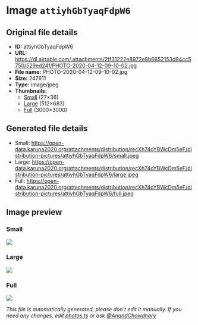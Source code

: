 # Image `attiyhGbTyaqFdpW6`

## Original file details

- **ID:** attiyhGbTyaqFdpW6
- **URL:** https://dl.airtable.com/.attachments/2ff31222e8972e8b6652153d94cc5750/529ed24f/PHOTO-2020-04-12-09-10-02.jpg
- **File name:** PHOTO-2020-04-12-09-10-02.jpg
- **Size:** 247611
- **Type:** image/jpeg
- **Thumbnails:**
  - [Small](https://dl.airtable.com/.attachmentThumbnails/6919fe7628f7995e40916bf01f97dd5b/6e992f57) (27×36)
  - [Large](https://dl.airtable.com/.attachmentThumbnails/4c52cdd868c9ad16b484bf22922aa4f6/7846d8be) (512×683)
  - [Full](https://dl.airtable.com/.attachmentThumbnails/9f8ed8230795cd4672bbc478b8313627/7cccded3) (3000×3000)

## Generated file details

- Small: https://open-data.karuna2020.org/attachments/distribution/recXh74oYBWcDm5eF/distribution-pictures/attiyhGbTyaqFdpW6/small.jpeg
- Large: https://open-data.karuna2020.org/attachments/distribution/recXh74oYBWcDm5eF/distribution-pictures/attiyhGbTyaqFdpW6/large.jpeg
- Full: https://open-data.karuna2020.org/attachments/distribution/recXh74oYBWcDm5eF/distribution-pictures/attiyhGbTyaqFdpW6/full.jpeg

## Image preview

### Small

![](https://open-data.karuna2020.org/attachments/distribution/recXh74oYBWcDm5eF/distribution-pictures/attiyhGbTyaqFdpW6/small.jpeg)

### Large

![](https://open-data.karuna2020.org/attachments/distribution/recXh74oYBWcDm5eF/distribution-pictures/attiyhGbTyaqFdpW6/large.jpeg)

### Full

![](https://open-data.karuna2020.org/attachments/distribution/recXh74oYBWcDm5eF/distribution-pictures/attiyhGbTyaqFdpW6/full.jpeg)

_This file is automatically generated, please don't edit it manually. If you need any changes, edit [photos.ts](/photos.ts) or ask [@AnandChowdhary](https://github.com/AnandChowdhary)_

